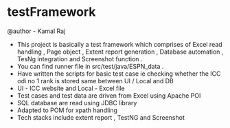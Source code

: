# testFramework 

@author - Kamal Raj

 - This project is basically a test framework which comprises of Excel read handling , Page object , Extent report generation , Database automation , TesNg integration and Screenshot function .
 - You can find runner file in src/test/java/ESPN_data .
 - Have written the scripts for basic test case ie checking whether the ICC odi no 1 rank is stored same between UI / Local and DB 
 - UI - ICC website and Local - Excel file 
 - Test cases and test data are driven from Excel using Apache POI 
 - SQL database are read using JDBC library 
 - Adapted to POM for xpath handling 
 - Tech stacks include extent report , TestNG and Screenshot 
